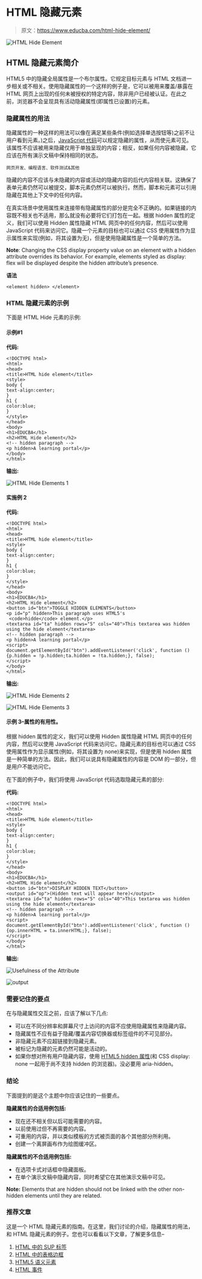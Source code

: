 # HTML 隐藏元素

> 原文：<https://www.educba.com/html-hide-element/>

![HTML Hide Element](img/fdf563d6909c05b059db98be6ed2c9ca.png)



## HTML 隐藏元素简介

HTML5 中的隐藏全局属性是一个布尔属性。它规定目标元素与 HTML 文档进一步相关或不相关。使用隐藏属性的一个这样的例子是，它可以被用来覆盖/暴露在 HTML 网页上出现的任何未被授权的特定内容，除非用户已经被认证。在此之前，浏览器不会呈现具有活动隐藏属性(即属性已设置)的元素。

### 隐藏属性的用法

隐藏属性的一种这样的用法可以像在满足某些条件(例如选择单选按钮等)之前不让用户看到元素。)之后，[JavaScript 代码](https://www.educba.com/what-is-javascript/)可以规定隐藏的属性，从而使元素可见。该属性不应该被用来隐藏仅用于单独呈现的内容；相反，如果任何内容被隐藏，它应该在所有演示文稿中保持相同的状态。

<small>网页开发、编程语言、软件测试&其他</small>

隐藏的内容不应该与未隐藏的内容或活动的隐藏内容的后代内容相关联。这确保了表单元素仍然可以被提交，脚本元素仍然可以被执行。然而，脚本和元素可以引用隐藏在其他上下文中的任何内容。

在真实场景中使用<href>属性来连接带有隐藏属性的部分是完全不正确的。如果链接的内容既不相关也不适用，那么就没有必要将它们打包在一起。根据 hidden 属性的定义，我们可以使用 Hidden 属性隐藏 HTML 网页中的任何内容，然后可以使用 JavaScript 代码来访问它。隐藏一个元素的目标也可以通过 CSS 使用属性作为显示属性来实现(例如，将其设置为无)，但是使用隐藏属性是一个简单的方法。</href>

**Note**: Changing the CSS display property value on an element with a hidden attribute overrides its behavior. For example, elements styled as display: flex will be displayed despite the hidden attribute’s presence.

**语法**

```
<element hidden> </element>
```

### HTML 隐藏元素的示例

下面是 HTML Hide 元素的示例:

#### 示例#1

**代码:**

```
<!DOCTYPE html>
<html>
<head>
<title>HTML hide element</title>
<style>
body {
text-align:center;
}
h1 {
color:blue;
}
</style>
</head>
<body>
<h1>EDUCBA</h1>
<h2>HTML Hide element</h2>
<!-- hidden paragraph -->
<p hidden>A learning portal</p>
</body>
</html>
```

**输出:**

![HTML Hide Elements 1](img/0215006dd2fdeb816b3c9068e839d700.png)



#### 实施例 2

**代码:**

```
<!DOCTYPE html>
<html>
<head>
<title>HTML hide element</title>
<style>
body {
text-align:center;
}
h1 {
color:blue;
}
</style>
</head>
<body>
<h1>EDUCBA</h1>
<h2>HTML Hide element</h2>
<button id="btn">TOGGLE HIDDEN ELEMENTS</button>
<p id="p" hidden>This paragraph uses HTML5's             <code>hidde</code> element.</p>
<textarea id="ta" hidden rows="5" cols="40">This textarea was hidden using the hide element</textarea>
<!-- hidden paragraph -->
<p hidden>A learning portal</p>
<script>
document.getElementById("btn").addEventListener('click', function () {p.hidden = !p.hidden;ta.hidden = !ta.hidden;}, false);
</script>
</body>
</html>
```

**输出:**

![HTML Hide Elements 2](img/a3f6857a3e303e5ab36611234a2d1158.png)



![HTML Hide Elements 3](img/e101af080d181d7ebf9264338c9c7e83.png)



#### 示例 3–属性的有用性。

根据 hidden 属性的定义，我们可以使用 Hidden 属性隐藏 HTML 网页中的任何内容，然后可以使用 JavaScript 代码来访问它。隐藏元素的目标也可以通过 CSS 使用属性作为显示属性(例如，将其设置为 none)来实现，但是使用 hidden 属性是一种简单的方法。因此，我们可以说具有隐藏属性的内容是 DOM 的一部分，但是用户不能访问它。

在下面的例子中，我们将使用 JavaScript 代码选取隐藏元素的<innerhtml>部分:</innerhtml>

**代码:**

```
<!DOCTYPE html>
<html>
<head>
<title>HTML hide element</title>
<style>
body {
text-align:center;
}
h1 {
color:blue;
}
</style>
</head>
<body>
<h1>EDUCBA</h1>
<h2>HTML Hide element</h2>
<button id="btn">DISPLAY HIDDEN TEXT</button>
<output id="op">(Hidden text will appear here)</output>
<textarea id="ta" hidden rows="5" cols="40">This textarea was hidden using the hide element</textarea>
<!-- hidden paragraph -->
<p hidden>A learning portal</p>
<script>
document.getElementById("btn").addEventListener('click', function () {op.innerHTML = ta.innerHTML;}, false);
</script>
</body>
</html>
```

**输出:**

![Usefulness of the Attribute](img/19611eef3dc0e734cdad6a520137aa6c.png)



![output](img/05dbcee0642c0fb6d0394cf04bbe0207.png)



### 需要记住的要点

在与隐藏属性交互之前，应该了解以下几点:

*   可以在不同分辨率和屏幕尺寸上访问的内容不应使用隐藏属性来隐藏内容。
*   隐藏属性不应有益于隐藏/覆盖内容切换器或标签组件的不可见部分。
*   非隐藏元素不应超链接到隐藏元素。
*   被标记为隐藏的元素仍然可能是活动的。
*   如果你想对所有用户隐藏内容，使用 [HTML5 hidden 属性](https://www.educba.com/what-is-html5/)(和 CSS display: none 一起用于尚不支持 hidden 的浏览器)。没必要用 aria-hidden。

### 结论

下面提到的是这个主题中你应该记住的一些要点。

**隐藏属性的合适用例包括:**

*   现在还不相关但以后可能需要的内容。
*   以前使用过但不再需要的内容。
*   可重用的内容，并以类似模板的方式被页面的各个其他部分所利用。
*   创建一个离屏画布作为绘图缓冲区。

**隐藏属性的不合适用例包括:**

*   在选项卡式对话框中隐藏面板。
*   在单个演示文稿中隐藏内容，同时希望它在其他演示文稿中可见。

**Note:** Elements that are hidden should not be linked with the other non-hidden elements until they are related.

### 推荐文章

这是一个 HTML 隐藏元素的指南。在这里，我们讨论的介绍，隐藏属性的用法，和 HTML 隐藏元素的例子。您也可以看看以下文章，了解更多信息–

1.  [HTML 中的 SUP 标签](https://www.educba.com/sup-tag-in-html/)
2.  [HTML 中的表格边框](https://www.educba.com/table-border-in-html/)
3.  [HTML5 语义元素](https://www.educba.com/html5-semantic-elements/)
4.  [HTML 事件](https://www.educba.com/html-events/)





